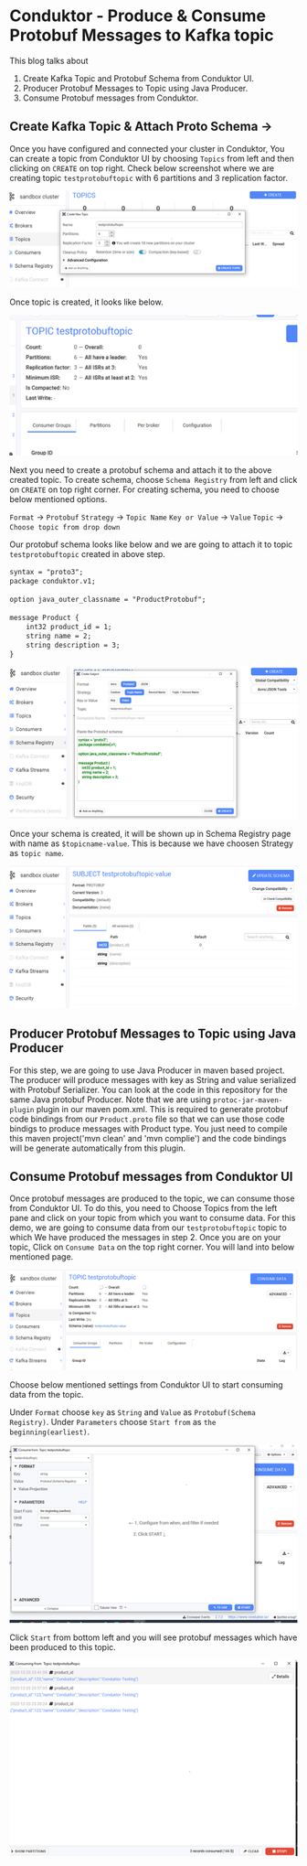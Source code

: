 # Conduktor - Produce & Consume Protobuf Messages to Kafka topic

This blog talks about 

1. Create Kafka Topic and Protobuf Schema from Conduktor UI.
2. Producer Protobuf Messages to Topic using Java Producer.
3. Consume Protobuf messages from Conduktor.

## Create Kafka Topic & Attach Proto Schema ->

Once you have configured and connected your cluster in Conduktor, You can create a topic from Conduktor UI by choosing `Topics` from left and then clicking on `CREATE` on top right. Check below screenshot where we are creating topic `testprotobuftopic` with 6 partitions and 3 replication factor.

![alt text](https://github.com/rahulgulati89/Kafka/blob/main/Images/CreateKafkaTopic.png)

Once topic is created, it looks like below.

![alt text](https://github.com/rahulgulati89/Kafka/blob/main/Images/KafkaTopic.png)

Next you need to create a protobuf schema and attach it to the above created topic. To create schema, choose `Schema Registry` from left and click on `CREATE` on top right corner. For creating schema, you need to choose below mentioned options.

`Format` -> `Protobuf`
`Strategy` -> `Topic Name`
`Key or Value` -> `Value`
`Topic` -> `Choose topic from drop down`

Our protobuf schema looks like below and we are going to attach it to topic `testprotobuftopic` created in above step.

```
syntax = "proto3";
package conduktor.v1;

option java_outer_classname = "ProductProtobuf";

message Product {
    int32 product_id = 1;
    string name = 2;
    string description = 3;
}
```

![alt text](https://github.com/rahulgulati89/Kafka/blob/main/Images/ProtobufSchema1.png)

Once your schema is created, it will be shown up in Schema Registry page with name as `$topicname-value`. This is because we have choosen Strategy as `topic name`.

![alt text](https://github.com/rahulgulati89/Kafka/blob/main/Images/ProtobufSchema2.png)

## Producer Protobuf Messages to Topic using Java Producer

For this step, we are going to use Java Producer in maven based project. The producer will produce messages with key as String and value serialized with Protobuf Serializer. You can look at the code in this repository for the same Java protobuf Producer. Note that we are using `protoc-jar-maven-plugin`  plugin in our maven pom.xml. This is required to generate protobuf code bindings from our `Product.proto` file so that we can use those code bindigs to produce messages with Product type. You just need to compile this maven project('mvn clean' and 'mvn complie') and the code bindings will be generate automatically from this plugin.

## Consume Protobuf messages from Conduktor UI

Once protobuf messages are produced to the topic, we can consume those from Conduktor UI. To do this, you need to Choose Topics from the left pane and click on your topic from which you want to consume data. For this demo, we are going to consume data from our `testprotobuftopic` topic to which We have produced the messages in step 2. Once you are on your topic, Click on `Consume Data` on the top right corner. You will land into below mentioned page.

![alt text](https://github.com/rahulgulati89/Kafka/blob/main/Images/Consumer1.png)


Choose below mentioned settings from Conduktor UI to start consuming data from the topic.

Under `Format` choose `key` as `String` and `Value` as `Protobuf(Schema Registry)`.
Under `Parameters` choose `Start from` as `the beginning(earliest)`.

![alt text](https://github.com/rahulgulati89/Kafka/blob/main/Images/Consumer2.png)

Click `Start` from bottom left and you will see protobuf messages which have been produced to this topic.

![alt text](https://github.com/rahulgulati89/Kafka/blob/main/Images/Consumer3.png)
